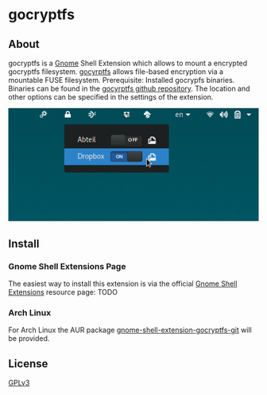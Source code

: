 # gocryptfs
## About
gocryptfs is a [Gnome](https://www.gnome.org/) Shell Extension which allows to mount a encrypted gocryptfs filesystem.
[gocyrptfs](https://nuetzlich.net/gocryptfs/) allows file-based encryption via a mountable FUSE filesystem. 
Prerequisite: Installed gocrypfs binaries. Binaries can be found in the [gocyrptfs github repository](https://github.com/rfjakob/gocryptfs).
The location and other options can be specified in the settings of the extension.

![Screenshot](https://raw.githubusercontent.com/petres/gnome-shell-extension-gocryptfs/master/img/gocryptfs.png)

## Install

### Gnome Shell Extensions Page
The easiest way to install this extension is via the official [Gnome Shell Extensions](https://extensions.gnome.org) resource page: TODO
### Arch Linux
For Arch Linux the AUR package [gnome-shell-extension-gocryptfs-git](https://aur4.archlinux.org/packages/gnome-shell-extension-gocryptfs-git/) will be provided. 

## License
[GPLv3](http://www.gnu.org/licenses/gpl-3.0.en.html)
